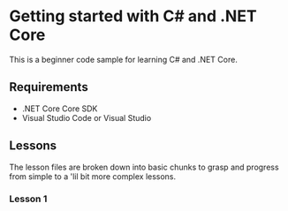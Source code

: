 # Getting started with C# and .NET Core

This is a beginner code sample for learning C# and .NET Core.

## Requirements

- .NET Core Core SDK
- Visual Studio Code or Visual Studio

## Lessons

The lesson files are broken down into basic chunks to grasp and progress from simple to a 'lil bit more complex lessons.

### Lesson 1

 